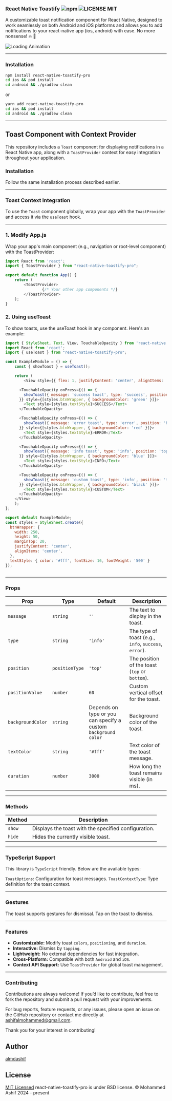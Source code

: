 ### React Native Toastify  ![npm](https://img.shields.io/npm/v/react-native-toastify-pro) ![LICENSE MIT](https://img.shields.io/badge/license-MIT-brightgreen.svg)

A customizable toast notification component for React Native, designed to work seamlessly on both Android and iOS platforms and  allows you to add notifications to your react-native app (ios, android) with ease. No more nonsense! :fire: 🎉 

![Loading Animation](src/Images/toast.gif)



---



### Installation

```bash
npm install react-native-toastify-pro
cd ios && pod install
cd android && ./gradlew clean
```
or

```bash
yarn add react-native-toastify-pro
cd ios && pod install
cd android && ./gradlew clean
```

---

## Toast Component with Context Provider

This repository includes a `Toast` component for displaying notifications in a React Native app, along with a `ToastProvider` context for easy integration throughout your application.



### Installation

Follow the same installation process described earlier.

---

### Toast Context Integration

To use the `Toast` component globally, wrap your app with the `ToastProvider` and access it via the `useToast` hook.

---

### 1. Modify App.js
Wrap your app's main component (e.g., navigation or root-level component) with the ToastProvider:

```js
import React from 'react';
import { ToastProvider } from "react-native-toastify-pro";

export default function App() {
    return (
        <ToastProvider>
                {/* Your other app components */}
        </ToastProvider>
    );
}

```

### 2. Using useToast
To show toasts, use the useToast hook in any component. Here's an example:

```js
import { StyleSheet, Text, View, TouchableOpacity } from 'react-native';
import React from 'react';
import { useToast } from "react-native-toastify-pro";

const ExampleModule = () => {
    const { showToast } = useToast();

    return (
        <View style={{ flex: 1, justifyContent: 'center', alignItems: 'center' }}>

      <TouchableOpacity onPress={() => {
        showToast({ message: 'success toast', type: 'success', position: 'top', duration: 3000 });
      }} style={[styles.btnWrapper, { backgroundColor: 'green' }]}>
        <Text style={styles.textStyle}>SUCCESS</Text>
      </TouchableOpacity>

      <TouchableOpacity onPress={() => {
        showToast({ message: 'error toast', type: 'error', position: 'bottom', duration: 4000 });
      }} style={[styles.btnWrapper, { backgroundColor: 'red' }]}>
        <Text style={styles.textStyle}>ERROR</Text>
      </TouchableOpacity>

      <TouchableOpacity onPress={() => {
        showToast({ message: 'info toast', type: 'info', position: 'top', duration: 5000 });
      }} style={[styles.btnWrapper, { backgroundColor: 'blue' }]}>
        <Text style={styles.textStyle}>INFO</Text>
      </TouchableOpacity>

      <TouchableOpacity onPress={() => {
        showToast({ message: 'custom toast', type: 'info', position: 'top', duration: 5000, backgroundColor: 'black', textColor: 'white', positionValue: 100 });
      }} style={[styles.btnWrapper, { backgroundColor: 'black' }]}>
        <Text style={styles.textStyle}>CUSTOM</Text>
      </TouchableOpacity>
    </View>
    );
};

export default ExampleModule;
const styles = StyleSheet.create({
  btnWrapper: {
    width: 250,  
    height: 50, 
    marginTop: 20,
    justifyContent: 'center', 
    alignItems: 'center',
  },
  textStyle: { color: '#fff', fontSize: 16, fontWeight: '500' }
});



```
---

### Props

| Prop             | Type              | Default       | Description                                         |
|------------------|-------------------|---------------|-----------------------------------------------------|
| `message`        | `string`          | `''`          | The text to display in the toast.                  |
| `type`           | `string`          | `'info'`      | The type of toast (e.g., `info`, `success`, `error`).|
| `position`       | `positionType`    | `'top'`       | The position of the toast (`top` or `bottom`).      |
| `positionValue`  | `number`          | `60`          | Custom vertical offset for the toast.              |
| `backgroundColor`| `string`          | Depends on type or you can specify a custom `background color`| Background color of the toast.                    |
| `textColor`      | `string`          | `'#fff'`      | Text color of the toast message.                   |
| `duration`       | `number`          | `3000`        | How long the toast remains visible (in ms).         |

---

### Methods

| Method     | Description                                            |
|------------|--------------------------------------------------------|
| `show`     | Displays the toast with the specified configuration.    |
| `hide`     | Hides the currently visible toast.                     |

---


### TypeScript Support
This library is `TypeScript` friendly. Below are the available types:

`ToastOptions`: Configuration for toast messages.
`ToastContextType`: Type definition for the toast context.

---
### Gestures

The toast supports gestures for dismissal. Tap on the toast to dismiss.

---

### Features

- **Customizable:** Modify toast `colors`, `positioning`, and `duration`.
- **Interactive:** Dismiss by `tapping`.
- **Lightweight:** No external dependencies for fast integration.
- **Cross-Platform:** Compatible with both `Android` and `iOS`.
- **Context API Support:** Use `ToastProvider` for global toast management.

---


### Contributing

Contributions are always welcome! If you’d like to contribute, feel free to fork the repository and submit a pull request with your improvements.

For bug reports, feature requests, or any issues, please open an issue on the GitHub repository or contact me directly at ashifalmohammed@gmail.com.

Thank you for your interest in contributing!



## Author
[almdashif](https://github.com/almdashif)

## License
[MIT Licensed](https://github.com/almdashif/react-native-toastify-pro/blob/main/LICENSE) react-native-toastify-pro is under BSD license. © Mohammed Ashif  2024 - present


